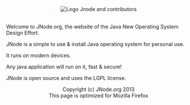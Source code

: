 
<div align="center">
<img src="https://avatars.githubusercontent.com/u/5927154?s=280&v=4" align="center" alt="Logo Jnode and contributors"/>
</div>

<br/>

<p align="left"> 
 Welcome to JNode.org, the website of the Java New Operating System Design Effort.
</p>

<p align="left">
   JNode is a simple to use & install Java operating system for personal use.
</p>

<p align="left">
 It runs on modern devices.
</p>

<p align="left">
 Any java application will run on it, fast & secure!
</p>

<p align="left">
 JNode is open source and uses the LGPL license.
</p>

<div align="center">
  Copyright (c) JNode.org 2013
</div>

<div align="center">
    This page is optimized for Mozilla Firefox
</div>
